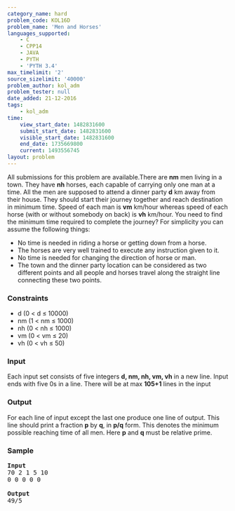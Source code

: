 ```yaml
---
category_name: hard
problem_code: KOL16D
problem_name: 'Men and Horses'
languages_supported:
    - C
    - CPP14
    - JAVA
    - PYTH
    - 'PYTH 3.4'
max_timelimit: '2'
source_sizelimit: '40000'
problem_author: kol_adm
problem_tester: null
date_added: 21-12-2016
tags:
    - kol_adm
time:
    view_start_date: 1482831600
    submit_start_date: 1482831600
    visible_start_date: 1482831600
    end_date: 1735669800
    current: 1493556745
layout: problem
---
```

All submissions for this problem are available.There are **nm** men living in a town. They have **nh** horses, each capable of carrying only one man at a time. All the men are supposed to attend a dinner party **d** km away from their house. They should start their journey together and reach destination in minimum time. Speed of each man is **vm** km/hour whereas speed of each horse (with or without somebody on back) is **vh** km/hour. You need to find the minimum time required to complete the journey? For simplicity you can assume the following things:

- No time is needed in riding a horse or getting down from a horse.
- The horses are very well trained to execute any instruction given to it.
- No time is needed for changing the direction of horse or man.
- The town and the dinner party location can be considered as two different points and all people and horses travel along the straight line connecting these two points.

### Constraints

- d (0 < d ≤ 10000)
- nm (1 < nm ≤ 1000)
- nh (0 < nh ≤ 1000)
- vm (0 < vm ≤ 20)
- vh (0 < vh ≤ 50)

### Input

Each input set consists of five integers **d, nm, nh, vm, vh** in a new line. Input ends with five 0s in a line. There will be at max **105+1** lines in the input

### Output

For each line of input except the last one produce one line of output. This line should print a fraction **p** by **q**, in **p/q** form. This denotes the minimum possible reaching time of all men. Here **p** and **q** must be relative prime.

### Sample

<pre><b>Input</b>   
70 2 1 5 10
0 0 0 0 0 

<b>Output</b>
49/5
</pre>
